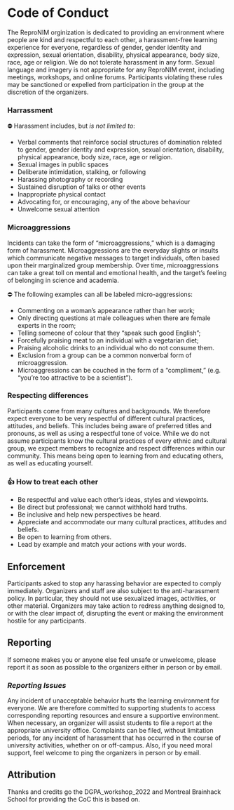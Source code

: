 # Code of Conduct

The ReproNIM orginization is dedicated to providing an environment where people are kind and respectful to each other, a harassment-free learning experience for everyone, regardless of gender, gender identity and expression, sexual orientation, disability, physical appearance, body size, race, age or religion.
We do not tolerate harassment in any form.
Sexual language and imagery is not appropriate for any ReproNIM event, including meetings, workshops, and online forums.
Participants violating these rules may be sanctioned or expelled from participation in the group at the discretion of the organizers.

### Harrassment

⛔ Harassment includes, but _is not limited to_:

- Verbal comments that reinforce social structures of domination related to gender, gender identity and expression, sexual orientation, disability, physical appearance, body size, race, age or religion.
- Sexual images in public spaces
- Deliberate intimidation, stalking, or following
- Harassing photography or recording
- Sustained disruption of talks or other events
- Inappropriate physical contact
- Advocating for, or encouraging, any of the above behaviour
- Unwelcome sexual attention

### Microaggressions

Incidents can take the form of “microaggressions,” which is a damaging form of harassment.
Microaggressions are the everyday slights or insults which communicate negative messages to target individuals, often based upon their marginalized group membership.
Over time, microaggressions can take a great toll on mental and emotional health, and the target’s feeling of belonging in science and academia.


⛔ The following examples can all be labeled micro-aggressions:

- Commenting on a woman’s appearance rather than her work;
- Only directing questions at male colleagues when there are female experts in the room;
- Telling someone of colour that they “speak such good English”;
- Forcefully praising meat to an individual with a vegetarian diet;
- Praising alcoholic drinks to an individual who do not consume them.
- Exclusion from a group can be a common nonverbal form of microaggression.
- Microaggressions can be couched in the form of a “compliment,” (e.g. “you’re too attractive to be a scientist”).

### Respecting differences

Participants come from many cultures and backgrounds. 
We therefore expect everyone to be very respectful of different cultural practices, attitudes, and beliefs.
This includes being aware of preferred titles and pronouns, as well as using a respectful tone of voice.
While we do not assume participants know the cultural practices of every ethnic and cultural group, we expect members to recognize and respect differences within our community.
This means being open to learning from and educating others, as well as educating yourself.

### 👍 How to treat each other

- Be respectful and value each other’s ideas, styles and viewpoints.
- Be direct but professional; we cannot withhold hard truths.
- Be inclusive and help new perspectives be heard.
- Appreciate and accommodate our many cultural practices, attitudes and beliefs.
- Be open to learning from others.
- Lead by example and match your actions with your words.


## **Enforcement**

Participants asked to stop any harassing behavior are expected to comply immediately.
Organizers and staff are also subject to the anti-harassment policy.
In particular, they should not use sexualized images, activities, or other material.
Organizers may take action to redress anything designed to, or with the clear impact of, disrupting the event or making the environment hostile for any participants.

## **Reporting**

If someone makes you or anyone else feel unsafe or unwelcome, please report it as soon as possible to the organizers either in person or by email.

### *Reporting Issues*

Any incident of unacceptable behavior hurts the learning environment for everyone.
We are therefore committed to supporting students to access corresponding reporting resources and ensure a supportive environment.
When necessary, an organizer will assist students to file a report at the appropriate university office. Complaints can be filed, without limitation periods, for any incident of harassment that has occurred in the course of university activities, whether on or off-campus.
Also, if you need moral support, feel welcome to ping the organizers in person or by email.


## Attribution
Thanks and credits go the DGPA_workshop_2022 and Montreal Brainhack School for providing the CoC this is based on.
